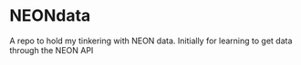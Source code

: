 # NEONdata
A repo to hold my tinkering with NEON data.
Initially for learning to get data through the NEON API
